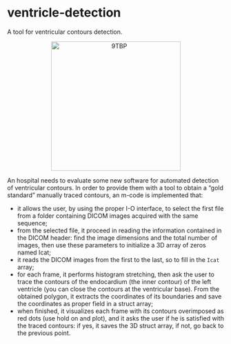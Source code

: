 # ventricle-detection
A tool for ventricular contours detection. 

<p align="center">
  <img src="https://user-images.githubusercontent.com/75421723/163014118-ec0cbe04-7944-48c3-b0fb-03dd9115603f.gif" alt="9TBP" width="300"/>
</p>

An hospital needs to evaluate some new software for automated detection of ventricular contours. In order to provide them with a tool to obtain a “gold standard” manually traced contours, an m-code is implemented that:
- it allows the user, by using the proper I-O interface, to select the first file from a folder containing DICOM images acquired with the same sequence;
- from the selected file, it proceed in reading the information contained in the DICOM header: find the image dimensions and the total number of images, then use these parameters to initialize a 3D array of zeros named Icat; 
- it reads the DICOM images from the first to the last, so to fill in the ```Icat``` array; 
- for each frame, it performs histogram stretching, then ask the user to trace the contours of the endocardium (the inner contour) of the left ventricle (you can close the contours at the ventricular base). From the obtained polygon, it extracts the coordinates of its boundaries and save the coordinates as proper field in a struct array;
- when finished, it visualizes each frame with its contours overimposed as red dots (use hold on and plot), and it asks the user if he is satisfied with the traced contours: if yes, it saves the 3D struct array, if not, go back to the previous point.


